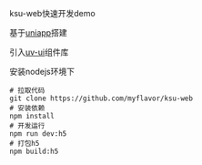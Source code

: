 ksu-web快速开发demo

基于[uniapp](https://uniapp.dcloud.net.cn/quickstart-cli.html "uniapp")搭建

引入[uv-ui](https://www.uvui.cn "uv-ui")组件库


安装nodejs环境下

```shell
# 拉取代码
git clone https://github.com/myflavor/ksu-web
# 安装依赖
npm install
# 开发运行
npm run dev:h5
# 打包h5
npm build:h5
```

